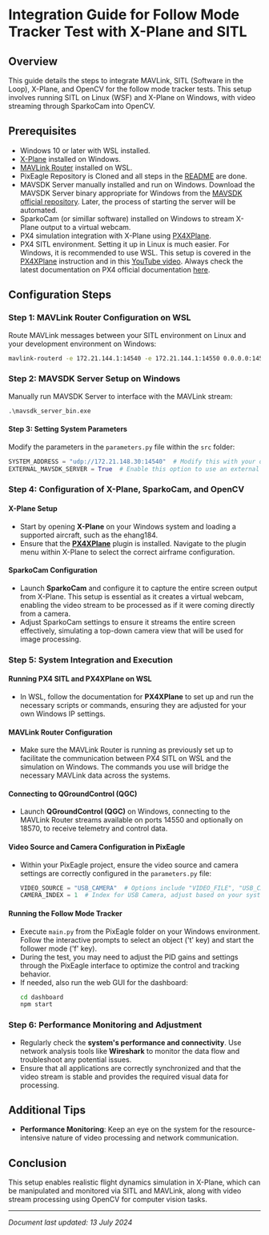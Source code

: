 
# Integration Guide for Follow Mode Tracker Test with X-Plane and SITL

## Overview
This guide details the steps to integrate MAVLink, SITL (Software in the Loop), X-Plane, and OpenCV for the follow mode tracker tests. This setup involves running SITL on Linux (WSF) and X-Plane on Windows, with video streaming through SparkoCam into OpenCV.

## Prerequisites
- Windows 10 or later with WSL installed.
- [X-Plane](https://www.x-plane.com/desktop/try-it/) installed on Windows.
- [MAVLink Router](https://github.com/mavlink-router/mavlink-router) installed on WSL.
- PixEagle Repository is Cloned and all steps in the [README](https://github.com/alireza787b/PixEagle/blob/main/README.md) are done.
- MAVSDK Server manually installed and run on Windows. Download the MAVSDK Server binary appropriate for Windows from the [MAVSDK official repository](https://github.com/mavlink/MAVSDK/releases). Later, the process of starting the server will be automated.
- SparkoCam (or simillar software) installed on Windows to stream X-Plane output to a virtual webcam.
- PX4 simulation integration with X-Plane using [PX4XPlane](https://github.com/alireza787b/px4xplane).
- PX4 SITL environment. Setting it up in Linux is much easier. For Windows, it is recommended to use WSL. This setup is covered in the [PX4XPlane](https://github.com/alireza787b/px4xplane) instruction and in this [YouTube video](https://www.youtube.com/watch?v=iVU8ZNoMn_U). Always check the latest documentation on PX4 official documentation [here](https://docs.px4.io/main/en/dev_setup/dev_env_windows_wsl.html).


## Configuration Steps

### Step 1: MAVLink Router Configuration on WSL
Route MAVLink messages between your SITL environment on Linux and your development environment on Windows:

```bash
mavlink-routerd -e 172.21.144.1:14540 -e 172.21.144.1:14550 0.0.0.0:14550
```

### Step 2: MAVSDK Server Setup on Windows
Manually run MAVSDK Server to interface with the MAVLink stream:

```cmd
.\mavsdk_server_bin.exe
```
#### Step 3: Setting System Parameters
Modify the parameters in the `parameters.py` file within the `src` folder:

```python
SYSTEM_ADDRESS = "udp://172.21.148.30:14540"  # Modify this with your own WSL IP if different.
EXTERNAL_MAVSDK_SERVER = True  # Enable this option to use an external MAVSDK server.
```
### Step 4: Configuration of X-Plane, SparkoCam, and OpenCV

#### **X-Plane Setup**
- Start by opening **X-Plane** on your Windows system and loading a supported aircraft, such as the ehang184.
- Ensure that the **[PX4XPlane](https://github.com/alireza787b/px4xplane)** plugin is installed. Navigate to the plugin menu within X-Plane to select the correct airframe configuration.

#### **SparkoCam Configuration**
- Launch **SparkoCam** and configure it to capture the entire screen output from X-Plane. This setup is essential as it creates a virtual webcam, enabling the video stream to be processed as if it were coming directly from a camera.
- Adjust SparkoCam settings to ensure it streams the entire screen effectively, simulating a top-down camera view that will be used for image processing.


### Step 5: System Integration and Execution

#### **Running PX4 SITL and PX4XPlane on WSL**
- In WSL, follow the documentation for **PX4XPlane** to set up and run the necessary scripts or commands, ensuring they are adjusted for your own Windows IP settings.

#### **MAVLink Router Configuration**
- Make sure the MAVLink Router is running as previously set up to facilitate the communication between PX4 SITL on WSL and the simulation on Windows. The commands you use will bridge the necessary MAVLink data across the systems.

#### **Connecting to QGroundControl (QGC)**
- Launch **QGroundControl (QGC)** on Windows, connecting to the MAVLink Router streams available on ports 14550 and optionally on 18570, to receive telemetry and control data.

#### **Video Source and Camera Configuration in PixEagle**
- Within your PixEagle project, ensure the video source and camera settings are correctly configured in the `parameters.py` file:
    ```python
    VIDEO_SOURCE = "USB_CAMERA"  # Options include "VIDEO_FILE", "USB_CAMERA", "RTSP_STREAM", "UDP_STREAM", "HTTP_STREAM".
    CAMERA_INDEX = 1  # Index for USB Camera, adjust based on your system setup.
    ```

#### **Running the Follow Mode Tracker**
- Execute `main.py` from the PixEagle folder on your Windows environment. Follow the interactive prompts to select an object ('t' key) and start the follower mode ('f' key).
- During the test, you may need to adjust the PID gains and settings through the PixEagle interface to optimize the control and tracking behavior.
- If needed, also run the web GUI for the dashboard:
  ```bash
  cd dashboard
  npm start


### Step 6: Performance Monitoring and Adjustment

- Regularly check the **system's performance and connectivity**. Use network analysis tools like **Wireshark** to monitor the data flow and troubleshoot any potential issues.
- Ensure that all applications are correctly synchronized and that the video stream is stable and provides the required visual data for processing.


## Additional Tips
- **Performance Monitoring**: Keep an eye on the system for the resource-intensive nature of video processing and network communication.

## Conclusion
This setup enables realistic flight dynamics simulation in X-Plane, which can be manipulated and monitored via SITL and MAVLink, along with video stream processing using OpenCV for computer vision tasks.

---

*Document last updated: 13 July 2024*
